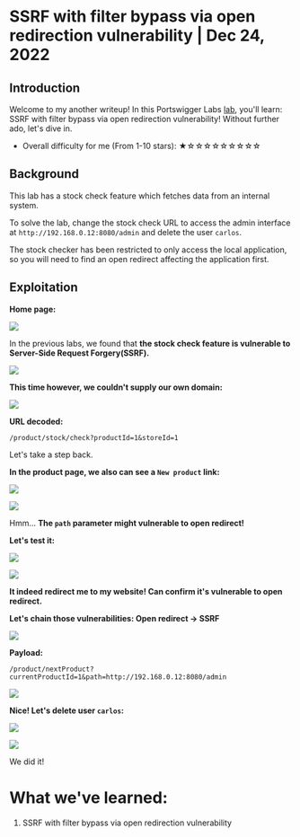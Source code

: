 # SSRF with filter bypass via open redirection vulnerability | Dec 24, 2022

## Introduction

Welcome to my another writeup! In this Portswigger Labs [lab](https://portswigger.net/web-security/ssrf/lab-ssrf-filter-bypass-via-open-redirection), you'll learn: SSRF with filter bypass via open redirection vulnerability! Without further ado, let's dive in.

- Overall difficulty for me (From 1-10 stars): ★☆☆☆☆☆☆☆☆☆

## Background

This lab has a stock check feature which fetches data from an internal system.

To solve the lab, change the stock check URL to access the admin interface at `http://192.168.0.12:8080/admin` and delete the user `carlos`.

The stock checker has been restricted to only access the local application, so you will need to find an open redirect affecting the application first.

## Exploitation

**Home page:**

![](https://raw.githubusercontent.com/siunam321/CTF-Writeups/main/Portswigger-Labs/Server-Side-Request-Forgery/SSRF-4/images/Pasted%20image%2020221224031924.png)

In the previous labs, we found that **the stock check feature is vulnerable to Server-Side Request Forgery(SSRF).**

![](https://raw.githubusercontent.com/siunam321/CTF-Writeups/main/Portswigger-Labs/Server-Side-Request-Forgery/SSRF-4/images/Pasted%20image%2020221224031937.png)

**This time however, we couldn't supply our own domain:**

![](https://raw.githubusercontent.com/siunam321/CTF-Writeups/main/Portswigger-Labs/Server-Side-Request-Forgery/SSRF-4/images/Pasted%20image%2020221224032037.png)

**URL decoded:**
```
/product/stock/check?productId=1&storeId=1
```

Let's take a step back.

**In the product page, we also can see a `New product` link:**

![](https://raw.githubusercontent.com/siunam321/CTF-Writeups/main/Portswigger-Labs/Server-Side-Request-Forgery/SSRF-4/images/Pasted%20image%2020221224032139.png)

![](https://raw.githubusercontent.com/siunam321/CTF-Writeups/main/Portswigger-Labs/Server-Side-Request-Forgery/SSRF-4/images/Pasted%20image%2020221224032158.png)

Hmm... **The `path` parameter might vulnerable to open redirect!**

**Let's test it:**

![](https://raw.githubusercontent.com/siunam321/CTF-Writeups/main/Portswigger-Labs/Server-Side-Request-Forgery/SSRF-4/images/Pasted%20image%2020221224032416.png)

![](https://raw.githubusercontent.com/siunam321/CTF-Writeups/main/Portswigger-Labs/Server-Side-Request-Forgery/SSRF-4/images/Pasted%20image%2020221224032431.png)

**It indeed redirect me to my website! Can confirm it's vulnerable to open redirect.**

**Let's chain those vulnerabilities: Open redirect -> SSRF**

![](https://raw.githubusercontent.com/siunam321/CTF-Writeups/main/Portswigger-Labs/Server-Side-Request-Forgery/SSRF-4/images/Pasted%20image%2020221224033546.png)

**Payload:**
```
/product/nextProduct?currentProductId=1&path=http://192.168.0.12:8080/admin
```

![](https://raw.githubusercontent.com/siunam321/CTF-Writeups/main/Portswigger-Labs/Server-Side-Request-Forgery/SSRF-4/images/Pasted%20image%2020221224033703.png)

**Nice! Let's delete user `carlos`:**

![](https://raw.githubusercontent.com/siunam321/CTF-Writeups/main/Portswigger-Labs/Server-Side-Request-Forgery/SSRF-4/images/Pasted%20image%2020221224033742.png)

![](https://raw.githubusercontent.com/siunam321/CTF-Writeups/main/Portswigger-Labs/Server-Side-Request-Forgery/SSRF-4/images/Pasted%20image%2020221224033803.png)

We did it!

# What we've learned:

1. SSRF with filter bypass via open redirection vulnerability
